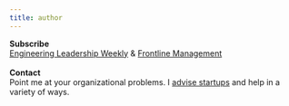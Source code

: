 ```yaml
---
title: author
---
```


**Subscribe** \
[Engineering Leadership Weekly](/) & 
[Frontline Management](/courses/)
 \
 \
**Contact** \
Point me at your organizational problems. I [advise startups](/about/) and help in a variety of ways.
